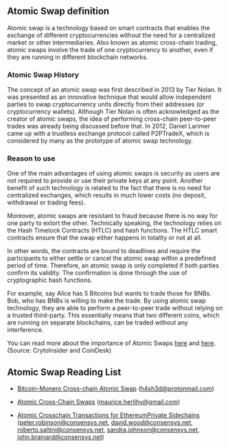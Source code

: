 ## Atomic Swap definition

Atomic swap is a technology based on smart contracts that enables the exchange of different cryptocurrencies without the need for a centralized market or other intermediaries. Also known as atomic cross-chain trading, atomic swaps involve the trade of one cryptocurrency to another, even if they are running in different blockchain networks.

### Atomic Swap History

The concept of an atomic swap was first described in 2013 by Tier Nolan. It was presented as an innovative technique that would allow independent parties to swap cryptocurrency units directly from their addresses (or cryptocurrency wallets). Although Tier Nolan is often acknowledged as the creator of atomic swaps, the idea of performing cross-chain peer-to-peer trades was already being discussed before that. In 2012, Daniel Larimer came up with a trustless exchange protocol called P2PTradeX, which is considered by many as the prototype of atomic swap technology.

### Reason to use

One of the main advantages of using atomic swaps is security as users are not required to provide or use their private keys at any point. Another benefit of such technology is related to the fact that there is no need for centralized exchanges, which results in much lower costs (no deposit, withdrawal or trading fees).

Moreover, atomic swaps are resistant to fraud because there is no way for one party to extort the other. Technically speaking, the technology relies on the Hash Timelock Contracts (HTLC) and hash functions. The HTLC smart contracts ensure that the swap either happens in totality or not at all. 

In other words, the contracts are bound to deadlines and require the participants to either settle or cancel the atomic swap within a predefined period of time. Therefore, an atomic swap is only completed if both parties confirm its validity. The confirmation is done through the use of cryptographic hash functions.

For example, say Alice has 5 Bitcoins but wants to trade those for BNBs. Bob, who has BNBs is willing to make the trade. By using atomic swap technology, they are able to perform a peer-to-peer trade without relying on a trusted third-party. This essentially means that two different coins, which are running on separate blockchains, can be traded without any interference.

You can read more about the importance of Atomic Swaps [here](https://cryptoinsider.media/atomic-swaps-bitcoin/) and [here](https://www.coindesk.com/why-global-deflation-may-not-be-bad-news-for-bitcoin). (Source: CrytoInsider and CoinDesk)

## Atomic Swap Reading List

* [Bitcoin-Monero Cross-chain Atomic Swap](https://github.com/h4sh3d/xmr-btc-atomic-swap/blob/master/whitepaper/xmr-btc.pdf) (h4sh3d@protonmail.com)

* [Atomic Cross-Chain Swaps](https://arxiv.org/pdf/1801.09515.pdf) (maurice.herlihy@gmail.com)

* [Atomic Crosschain Transactions for EthereumPrivate Sidechains](https://arxiv.org/pdf/1904.12079.pdf) (peter.robinson@consensys.net, david.wood@consensys.net, roberto.saltini@consensys.net, sandra.johnson@consensys.net, john.brainard@consensys.net)
